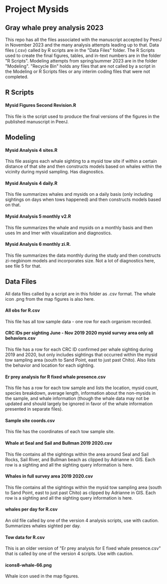 # Project Mysids

## Gray whale prey analysis 2023
 
 This repo has all the files associated with the manuscript accepted by PeerJ in November 2023 and the many analysis attempts leading up to that. Data files (.csv) called by R scripts are in the "Data Files" folder. The R Scripts used to create the final figures, tables, and in-text numbers are in the folder "R Scripts". Modeling attempts from spring/summer 2023 are in the folder "Modeling". "Recycle Bin" holds any files that are not called by a script in the Modeling or R Scripts files or any interim coding files that were not completed. 
 
## R Scripts

#### Mysid Figures Second Revision.R

This file is the script used to produce the final versions of the figures in the published manuscript in PeerJ.

## Modeling

#### Mysid Analysis 4 sites.R

This file assigns each whale sighting to a mysid tow site if within a certain distance of that site and then constructs models based on whales within the vicinity during mysid sampling. Has diagnostics.

#### Mysid Analysis 4 daily.R

This file summarizes whales and mysids on a daily basis (only including sightings on days when tows happened) and then constructs models based on that.

#### Mysid Analysis 5 monthly v2.R

This file summarizes the whale and mysids on a monthly basis and then uses lm and lmer with visualization and diagnostics.

#### Mysid Analysis 6 monthly zi.R.

This file summarizes the data monthly during the study and then constructs zi-negbinom models and incorporates size. Not a lot of diagnostics here, see file 5 for that.

## Data Files

All data files called by a script are in this folder as .csv format. The whale icon .png from the map figures is also here.

#### All obs for R.csv

This file has all tow sample data - one row for each organism recorded.

#### CRC IDs per sighting June - Nov 2019 2020 mysid survey area only all behaviors.csv

This file has a row for each CRC ID confirmed per whale sighting during 2019 and 2020, but only includes sightings that occurred within the mysid tow sampling area (south to Sand Point, east to just past Chito). Also lists the behavior and location for each sighting.

#### Er prey analysis for R fixed whale presence.csv

This file has a row for each tow sample and lists the location, mysid count, species breakdown, average length, information about the non-mysids in the sample, and whale information (though the whale data may not be updated and should largely be ignored in favor of the whale information presented in separate files).

#### Sample site coords.csv

This file has the coordinates of each tow sample site.

#### Whale at Seal and Sail and Bullman 2019 2020.csv

This file contains all the sightings within the area around Seal and Sail Rocks, Sail River, and Bullman beach as clipped by Adrianne in GIS. Each row is a sighting and all the sighting query information is here.

#### Whales in full survey area 2019 2020.csv

This file contains all the sightings within the mysid tow sampling area (south to Sand Point, east to just past Chito) as clipped by Adrianne in GIS. Each row is a sighting and all the sighting query information is here.

#### whales per day for R.csv

An old file called by one of the version 4 analysis scripts, use with caution. Summarizes whales sighted per day.

#### Tow data for R.csv

This is an older version of "Er prey analysis for E fixed whale presence.csv" that is called by one of the version 4 scripts. Use with caution.

#### icons8-whale-66.png

Whale icon used in the map figures.

